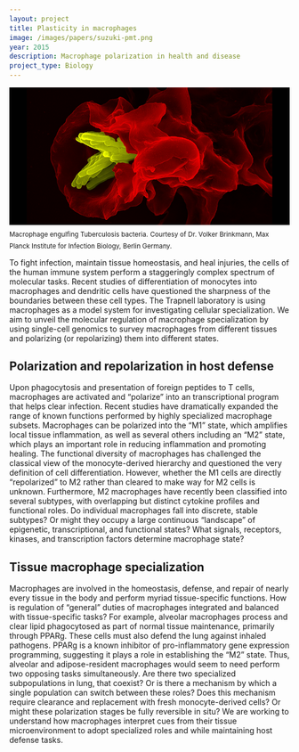 ```yaml
---
layout: project
title: Plasticity in macrophages
image: /images/papers/suzuki-pmt.png
year: 2015
description: Macrophage polarization in health and disease
project_type: Biology
---
```


![](/images/projects/macrophage-plasticity.png)
<sub>Macrophage engulfing Tuberculosis bacteria.</sub> 
<sub>Courtesy of Dr. Volker Brinkmann, Max Planck Institute for Infection Biology, Berlin Germany.</sub>

To fight infection, maintain tissue homeostasis, and heal injuries, the cells of the human immune system perform a staggeringly complex spectrum of molecular tasks. Recent studies of differentiation of monocytes into macrophages and dendritic cells have questioned the sharpness of the boundaries between these cell types. The Trapnell laboratory is using macrophages as a model system for investigating cellular specialization. We aim to unveil the molecular regulation of macrophage specialization by using single-cell genomics to survey macrophages from different tissues and polarizing (or repolarizing) them into different states.  

## Polarization and repolarization in host defense

Upon phagocytosis and presentation of foreign peptides to T cells, macrophages are activated and “polarize” into an transcriptional program that helps clear infection. Recent studies have dramatically expanded the range of known functions performed by highly specialized macrophage subsets.  Macrophages can be polarized into the “M1” state, which amplifies local tissue inflammation, as well as several others including an “M2” state, which plays an important role in reducing inflammation and promoting healing. The functional diversity of macrophages has challenged the classical view of the monocyte-derived hierarchy and questioned the very definition of cell differentiation. However, whether the M1 cells are directly “repolarized” to M2 rather than cleared to make way for M2 cells is unknown. Furthermore, M2 macrophages have recently been classified into several subtypes, with overlapping but distinct cytokine profiles and functional roles. Do individual macrophages fall into discrete, stable subtypes? Or might they occupy a large continuous “landscape” of epigenetic, transcriptional, and functional states? What signals, receptors, kinases, and transcription factors determine macrophage state?

## Tissue macrophage specialization

Macrophages are involved in the homeostasis, defense, and repair of nearly every tissue in the body and perform myriad tissue-specific functions. How is regulation of “general” duties of macrophages integrated and balanced with tissue-specific tasks? For example, alveolar macrophages process and clear lipid phagocytosed as part of normal tissue maintenance, primarily through PPARg. These cells must also defend the lung against inhaled pathogens. PPARg is a known inhibitor of pro-inflammatory gene expression programming, suggesting it plays a role in establishing the “M2” state. Thus, alveolar and adipose-resident macrophages would seem to need perform two opposing tasks simultaneously. Are there two specialized subpopulations in lung, that coexist? Or is there a mechanism by which a single population can switch between these roles? Does this mechanism require clearance and replacement with fresh monocyte-derived cells? Or might these polarization stages be fully reversible in situ? We are working to understand how macrophages interpret cues from their tissue microenvironment to adopt specialized roles and while maintaining host defense tasks.


